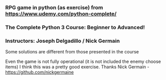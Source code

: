 ### RPG game in python (as exercise) from https://www.udemy.com/python-complete/
### The Complete Python 3 Course: Beginner to Advanced!
### Instructors: Joseph Delgadillo / Nick Germain

Some solutions are different from those presented in the course

Even the game is not fully operational (it  is not included the enemy choose items) I think this was a pretty good exercise.
Thanks Nick Germain - https://github.com/nickgermaine
